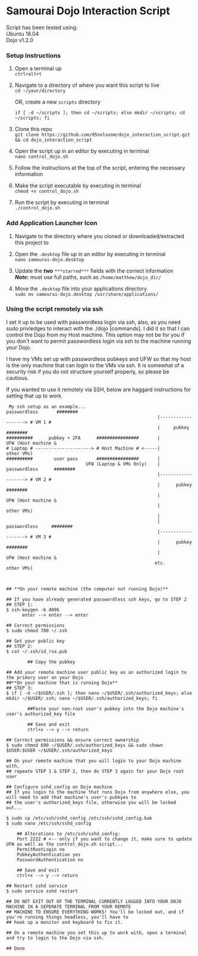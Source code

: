 Samourai Dojo Interaction Script
================================

Script has been tested using:  
  Ubuntu 18.04  
  Dojo v1.2.0  

### Setup Instructions

1) Open a terminal up  
	`ctrl+alt+t`  

2) Navigate to a directory of where you want this script to live  
	`cd ~/your/directory`  
	
	OR, create a new `scripts` directory
	
	`if [ -d ~/scripts ]; then cd ~/scripts; else mkdir ~/scripts; cd ~/scripts; fi`  

3) Clone this repo  
	`git clone https://github.com/05nelsonm/dojo_interaction_script.git && cd dojo_interaction_script`  

4) Open the script up in an editor by executing in terminal  
	`nano control_dojo.sh`  

5) Follow the instructions at the top of the script, entering the necessary information  

6) Make the script executable by executing in terminal  
	`chmod +x control_dojo.sh`  

7) Run the script by executing in terminal  
	`./control_dojo.sh`  

### Add Application Launcher Icon

1) Navigate to the directory where you cloned or downloaded/extracted this project to  

2) Open the `.desktop` file up in an editor by executing in terminal  
	`nano samourai-dojo.desktop`  

3) Update the ***two*** `***starred***` fields with the correct information  
	***Note:*** must use full paths, such as `/home/matthew/dojo_dir/`  

4) Move the `.desktop` file into your applications directory  
	`sudo mv samourai-dojo.desktop /usr/share/applications/`  

### Using the script remotely via ssh

I set it up to be used with passwordless login via ssh, also, as you need sudo privledges to
interact with the ./dojo [commands]. I did it so that I can control the Dojo from my Host machine.
This option may not be for you if you don't want to permit passwordless login via ssh to the machine running
your Dojo.

I have my VMs set up with passwordless pubkeys and UFW so that my host is the only machine that can
login to the VMs via ssh. It is somewhat of a security risk if you do not structure yourself properly,
so please be cautious.

If you wanted to use it remotely via SSH, below are haggard instructions for setting that up to work.


```
 My ssh setup as an example...                               passwordless       ########
                                                         |-------------------> # VM 1 #
                                                         |     pubkey          ########
##########      pubkey + 2FA      ################       |                  UFW (Host machine &
# Laptop # ---------------------> # Host Machine # <-----|			other VMs)
##########        user pass       ################       |
                              UFW (Laptop & VMs Only)    |   passwordless      ########
                                                         |-------------------> # VM 2 #
                                                         |      pubkey         ########
                                                         |                  UFW (Host machine &
                                                         | 			other VMs)
                                                         | 
                                                         |    passwordless     ########
                                                         |-------------------> # VM 3 #   
                                                         |      pubkey         ########
                                                         |                  UFW (Host machine &
                                                        etc.			other VMs)



## **On your remote machine (the computer not running Dojo)**

## If you have already generated passwordless ssh keys, go to STEP 2
## STEP 1:
$ ssh-keygen -b 4096
      enter --> enter --> enter
      
## Correct permissions
$ sudo chmod 700 ~/.ssh

## Get your public key
## STEP 2:
$ cat ~/.ssh/id_rsa.pub

		## Copy the pubkey

## Add your remote machine user public key as an authorized login to the primary user on your Dojo
##**On your machine that is running Dojo**
## STEP 3:
$ if [ -d ~/$USER/.ssh ]; then nano ~/$USER/.ssh/authorized_keys; else mkdir ~/$USER/.ssh; nano ~/$USER/.ssh/authorized_keys; fi

		##Paste your non-root user's pubkey into the Dojo machine's user's authorized_key file

		## Save and exit
		ctrl+x --> y --> return

## Correct permissions && ensure correct ownership
$ sudo chmod 600 ~/$USER/.ssh/authorized_keys && sudo chown $USER:$USER ~/$USER/.ssh/authorized_keys

## On your remote machine that you will login to your Dojo machine with,
## repeate STEP 1 & STEP 2, then do STEP 3 again for your Dojo root user

## Configure sshd_config on Dojo machine
## If you login to the machine that runs Dojo from anywhere else, you will need to add that machine's user's pubkyes to
## the user's authorized_keys file, otherwise you will be locked out...

$ sudo cp /etc/ssh/sshd_config /etc/ssh/sshd_config.bak
$ sudo nano /etc/ssh/sshd_config

	## Alterations to /etc/ssh/sshd_config:
	Port 2222 # <-- only if you want to change it, make sure to update UFW as well as the control_dojo.sh script...
	PermitRootLogin no
	PubkeyAuthentication yes
	PasswordAuthentication no
				
	## Save and exit
	ctrl+x --> y --> return

## Restart sshd service
$ sudo service sshd restart

## DO NOT EXIT OUT OF THE TERMINAL CURRENTLY LOGGED INTO YOUR DOJO MACHINE IN A SEPERATE TERMINAL FROM YOUR REMOTE
## MACHINE TO ENSURE EVERYTHING WORKS! You'll be locked out, and if you're running things headless, you'll have to
## hook up a monitor and keyboard to fix it.

## On a remote machine you set this up to work with, open a terminal and try to login to the Dojo via ssh.

## Done
```
